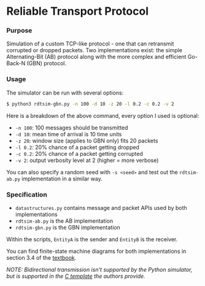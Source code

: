 # Reliable Transport Protocol

### Purpose

Simulation of a custom TCP-like protocol - one that can retransmit corrupted or dropped packets. Two implementations exist: the simple Alternating-Bit (AB) protocol along with the more complex and efficient Go-Back-N (GBN) protocol.

### Usage
The simulator can be run with several options:
```bash
$ python3 rdtsim-gbn.py -n 100 -d 10 -z 20 -l 0.2 -c 0.2 -v 2
```

Here is a breakdown of the above command, every option I used is optional:
- `-n 100`: 100 messages should be transmitted
- `-d 10`: mean time of arrival is 10 time units
- `-z 20`: window size (applies to GBN only) fits 20 packets
- `-l 0.2`: 20% chance of a packet getting dropped
- `-c 0.2`: 20% chance of a packet getting corrupted
- `-v 2`: output verbosity level at 2 (higher = more verbose)

You can also specify a random seed with `-s <seed>` and test out the `rdtsim-ab.py` implementation in a similar way.

### Specification
- `datastructures.py` contains message and packet APIs used by both implementations
- `rdtsim-ab.py` is the AB implementation
- `rdtsim-gbn.py` is the GBN implementation

Within the scripts, `EntityA` is the sender and `EntityB` is the receiver.

You can find finite-state machine diagrams for both implementations in section 3.4 of the [textbook](https://gaia.cs.umass.edu/kurose_ross).

_NOTE: Bidirectional transmission isn't supported by the Python simulator, but is supported in the [C template](http://gaia.cs.umass.edu/kurose/transport/prog2.c) the authors provide._
